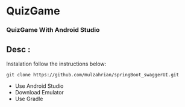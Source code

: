 # QuizGame

### QuizGame With Android Studio
## Desc :
Instalation follow the instructions below:
```
git clone https://github.com/mulzahrian/springBoot_swaggerUI.git
```
- Use Android Studio
- Download Emulator
- Use Gradle
